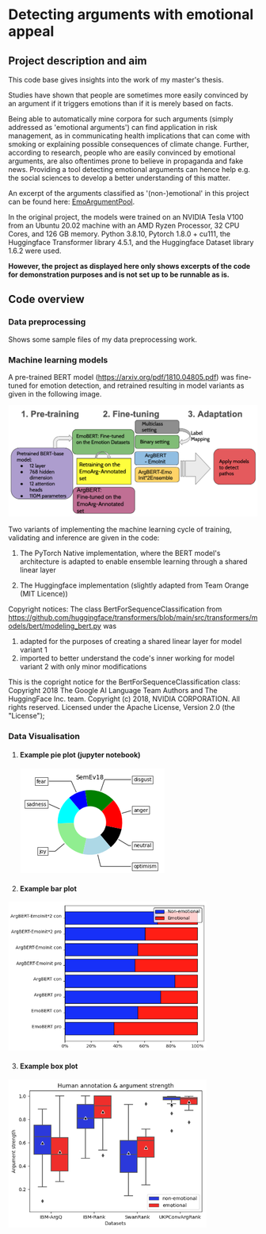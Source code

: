 # Detecting arguments with emotional appeal
## Project description and aim 



This code base gives insights into the work of my master's thesis. 

Studies have shown that people are sometimes more easily convinced by an argument if it triggers emotions than if it is merely based on facts.

Being able to automatically mine corpora for such arguments (simply addressed as 'emotional arguments') can find application in risk management, as in communicating health implications that can come with smoking or explaining possible consequences of climate change. 
Further, according to research, people who are easily convinced by emotional arguments, are also oftentimes prone to believe in propaganda and fake news. 
Providing a tool detecting emotional arguments can hence help e.g. the social sciences to develop a better understanding of this matter. 

An excerpt of the arguments classified as '(non-)emotional' in this project can be found here: <a href="https://github.com/Isa-May/EmoArgumentPool"> EmoArgumentPool</a>.

In the original project, the models were trained on an NVIDIA Tesla V100 from an Ubuntu 20.02 machine with an AMD Ryzen Processor, 32 CPU Cores, and 126 GB memory. Python 3.8.10, Pytorch 1.8.0 + cu111, the Huggingface Transformer library 4.5.1, and the Huggingface Dataset library 1.6.2 were used.

**However, the project as displayed here only shows excerpts of the code for demonstration purposes and is not set up to be runnable as is.**


## Code overview
### Data preprocessing
Shows some sample files of my data preprocessing work.

### Machine learning models
A pre-trained BERT model (https://arxiv.org/pdf/1810.04805.pdf) was fine-tuned for emotion detection, and retrained resulting in model variants as given in the following image. 

![My BERT variants](images/myBERTvariants.png)

Two variants of implementing the machine learning cycle of training, validating and inference are given in the code:

1) The PyTorch Native implementation, where the BERT model's architecture is adapted
to enable ensemble learning through a shared linear layer

2) The Huggingface implementation (slightly adapted from Team Orange (MIT Licence))

Copyright notices:
The class BertForSequenceClassification from https://github.com/huggingface/transformers/blob/main/src/transformers/models/bert/modeling_bert.py
was
1) adapted for the purposes of creating a shared linear layer for model variant 1
2) imported to better understand the code's inner working for model variant 2 with only minor modifications

This is the copright notice for the BertForSequenceClassification class: 
Copyright 2018 The Google AI Language Team Authors and The HuggingFace Inc. team.
Copyright (c) 2018, NVIDIA CORPORATION. All rights reserved.
Licensed under the Apache License, Version 2.0 (the "License");

### Data Visualisation 
1. #### Example pie plot (jupyter notebook) 
   ![pieplots](images/pie_plot.png)

2. #### Example bar plot 
<img src="images/bar_plot.png" width="400" height="300">

3. #### Example box plot 
<img src="images/box_plots.png" width="400" height="300">
